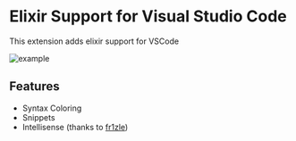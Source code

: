 # Elixir Support for Visual Studio Code
This extension adds elixir support for VSCode

 ![example](https://raw.githubusercontent.com/mat-mcloughlin/vscode-elixir/master/images/example.png)

## Features

* Syntax Coloring
* Snippets
* Intellisense (thanks to [fr1zle](https://github.com/fr1zle))
